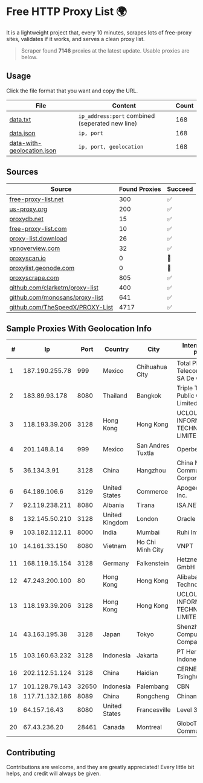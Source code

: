 
# Free HTTP Proxy List 🌍

It is a lightweight project that, every 10 minutes, scrapes lots of free-proxy sites, validates if it works, and serves a clean proxy list.


> Scraper found **7146** proxies at the latest update. Usable proxies are below.

## Usage

Click the file format that you want and copy the URL.


|File|Content|Count|
|----|-------|-----|
|[data.txt](https://raw.githubusercontent.com/themiralay/Proxy-List-World/master/data.txt)|`ip_address:port` combined (seperated new line)|168|
|[data.json](https://raw.githubusercontent.com/themiralay/Proxy-List-World/master/data.json)|`ip, port`|168|
|[data-with-geolocation.json](https://raw.githubusercontent.com/themiralay/Proxy-List-World/master/data-with-geolocation.json)|`ip, port, geolocation`|168|

## Sources

|Source|Found Proxies|Succeed|
|------|-------------|-------|
|[free-proxy-list.net](https://free-proxy-list.net)|300|✅|
|[us-proxy.org](https://www.us-proxy.org)|200|✅|
|[proxydb.net](http://proxydb.net)|15|✅|
|[free-proxy-list.com](https://free-proxy-list.com/?page=&port=&type%5B%5D=http&type%5B%5D=https&up_time=0&search=Search)|10|✅|
|[proxy-list.download](https://www.proxy-list.download/HTTP)|26|✅|
|[vpnoverview.com](https://vpnoverview.com/privacy/anonymous-browsing/free-proxy-servers)|32|✅|
|[proxyscan.io](https://www.proxyscan.io)|0|🚫|
|[proxylist.geonode.com](https://proxylist.geonode.com/api/proxy-list?limit=300&page=1&sort_by=lastChecked&sort_type=desc&protocols=http,https)|0|🚫|
|[proxyscrape.com](https://api.proxyscrape.com/v2/?request=displayproxies&protocol=http&timeout=10000&country=all&ssl=all&anonymity=all)|805|✅|
|[github.com/clarketm/proxy-list](https://raw.githubusercontent.com/clarketm/proxy-list/master/proxy-list-raw.txt)|400|✅|
|[github.com/monosans/proxy-list](https://raw.githubusercontent.com/monosans/proxy-list/main/proxies/http.txt)|641|✅|
|[github.com/TheSpeedX/PROXY-List](https://raw.githubusercontent.com/TheSpeedX/PROXY-List/master/http.txt)|4717|✅|


## Sample Proxies With Geolocation Info

|#|Ip|Port|Country|City|Internet Service Provider|
|-|--|----|-------|----|-------------------------|
|1|187.190.255.78|999|Mexico|Chihuahua City|Total Play Telecomunicaciones SA De CV|
|2|183.89.93.178|8080|Thailand|Bangkok|Triple T Broadband Public Company Limited|
|3|118.193.39.206|3128|Hong Kong|Hong Kong|UCLOUD INFORMATION TECHNOLOGY (HK) LIMITED|
|4|201.148.8.14|999|Mexico|San Andres Tuxtla|Operbes|
|5|36.134.3.91|3128|China|Hangzhou|China Mobile Communications Corporation|
|6|64.189.106.6|3129|United States|Commerce|Apogee Telecom Inc.|
|7|92.119.238.211|8080|Albania|Tirana|ISA.NET Sh.p.k.|
|8|132.145.50.210|3128|United Kingdom|London|Oracle Corporation|
|9|103.182.112.11|8000|India|Mumbai|Ruhi Infotech|
|10|14.161.33.150|8080|Vietnam|Ho Chi Minh City|VNPT|
|11|168.119.15.154|3128|Germany|Falkenstein|Hetzner Online GmbH|
|12|47.243.200.100|80|Hong Kong|Hong Kong|Alibaba (US) Technology Co., Ltd.|
|13|118.193.39.206|3128|Hong Kong|Hong Kong|UCLOUD INFORMATION TECHNOLOGY (HK) LIMITED|
|14|43.163.195.38|3128|Japan|Tokyo|Shenzhen Tencent Computer Systems Company Limited|
|15|103.160.63.232|3128|Indonesia|Jakarta|PT Herza Digital Indonesia|
|16|202.112.51.124|3128|China|Haidian|CERNET2 IX at Tsinghua University|
|17|101.128.79.143|32650|Indonesia|Palembang|CBN|
|18|117.71.132.186|8089|China|Rongcheng|Chinanet|
|19|64.157.16.43|8080|United States|Francesville|Level 3|
|20|67.43.236.20|28461|Canada|Montreal|GloboTech Communications|



## Contributing

Contributions are welcome, and they are greatly appreciated! Every
little bit helps, and credit will always be given.

